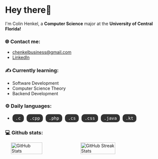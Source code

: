# Hey there👋

I'm Colin Henkel, a **Computer Science** major at the **University of Central Florida!**

### 🌐 Contact me:

- chenkelbusiness@gmail.com
- [LinkedIn](https://www.linkedin.com/in/colin-henkel-ba84522b6/)

### ✍️ Currently learning:

- Software Development
- Computer Science Theory
- Backend Development

### ⚙️ Daily languages:
- <span class="badge">.c</span> <span class="badge">.cpp</span> <span class="badge">.php</span> <span class="badge">.cs</span> <span class="badge">.css</span> <span class="badge">.java</span> <span class="badge">.kt</span>

<style>
  .badge {
    background-color: #333;
    color: white;
    padding: 5px 10px;
    border-radius: 10px;
    font-family: monospace;
    margin-right: 5px;
    display: inline-block;
  }
</style>

### 💻 Github stats:

<div style="display: flex; justify-content: center;">
    <img src="https://github-readme-stats.vercel.app/api?username=ColinHenkel&show_icons=true&theme=radical" alt="GitHub Stats" style="width: 45%;">
    <img src="https://github-readme-streak-stats.herokuapp.com/?user=ColinHenkel&theme=dark" alt="GitHub Streak Stats" style="width: 47.5%;">
</div>





<!--
Here are some ideas to get you started:

- 🔭 I’m currently working on ...
- 🌱 I’m currently learning ...
- 👯 I’m looking to collaborate on ...
- 🤔 I’m looking for help with ...
- 💬 Ask me about ...
- 
- 😄 Pronouns: ...
- ⚡ Fun fact: ...
-->
